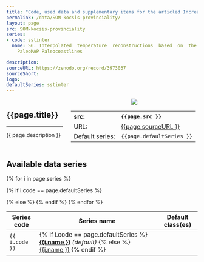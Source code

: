 ```yaml
---
title: "Code, used data and supplementary items for the articled Increase in marine provinciality over the last 250 million years governed more by climate change than plate tectonics"
permalink: /data/SOM-kocsis-provinciality/
layout: page
src: SOM-kocsis-provinciality
series: 
- code: sstinter
  name: S6. Interpolated  temperature  reconstructions  based  on  the  HadCM3L  climate  models  and  the
    PaleoMAP Paleocoastlines

description: 
sourceURL: https://zenodo.org/record/3973037
sourceShort: 
logo: 
defaultSeries: sstinter
---
```


<script src="{{site.url}}{{site.baseurl}}/assets/js/jquery-3.7.0.js"></script>  <!--Add JQuery-->
<script src="{{site.url}}{{site.baseurl}}/assets/js/jquery.dataTables.min.js"></script>
<link rel="stylesheet" type="text/css" href="{{site.url}}{{site.baseurl}}/assets/css/jquery.dataTables.min.css" />

<div class="columns">
<div class="column is-8" markdown="1">

## {{page.title}}

* * * 

{{ page.description }}



</div>

<div class="column is-4 box" style="text-align:center">
<img src="{{site.url}}{{site.baseurl}}/images/chronos_logos/{{page.logo}}" style="max-width:250px">

<table style="text-align: left">
<tr><th>src:</th><th><code>{{page.src }}</code></th></tr>
<tr><td>URL:</td><td style="overflow-wrap:break-word" ><a href="{{page.sourceURL }}">{{page.sourceURL }}</a></td></tr>
<tr><td>Default series:</td><td><code>{{page.defaultSeries }}</code></td></tr>

</table>
</div>
</div>

## Available data series

<table class="display" id="my-table">

<thead>
<tr><th>Series code </th> <th>Series name </th><th>Default class(es)</th></tr>

</thead>
<tbody>
{% for i in page.series %}

{% if i.code == page.defaultSeries %}
<tr style="background-color:#eee">
{% else %}
<tr>
{% endif %}

<td>
<code>{{ i.code }}</code>
</td>

<td>
{% if i.code == page.defaultSeries %}
<strong><a href="{{site.url}}{{site.basurl}}/data/SOM-kocsis-provinciality/{{i.code}}/">{{i.name }}</a></strong> <i>(default)</i>
{% else %}
<a href="{{site.url}}{{site.basurl}}/data/SOM-kocsis-provinciality/{{i.code}}/">{{i.name }}</a>
{% endif %}
</td>

<td>
</td>

</tr>
{% endfor %}

</tbody>
</table>

<script>
new DataTable('#my-table');
</script>
